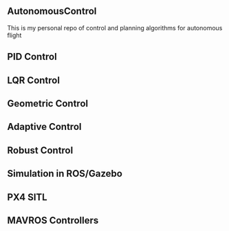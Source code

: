 ## AutonomousControl

This is my personal repo of control and planning algorithms for autonomous flight 

## PID Control 
## LQR Control 
## Geometric Control 
## Adaptive Control 
## Robust Control 


## Simulation in ROS/Gazebo 

## PX4 SITL 

## MAVROS Controllers
